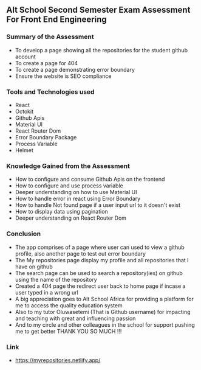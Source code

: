## Alt School Second Semester Exam Assessment For Front End Engineering 

### Summary of the Assessment
- To develop a page showing all the repositories for the student github account
- To create a page for 404 
- To create a page demonstrating error boundary
- Ensure the website is SEO compliance

### Tools and Technologies used
- React
- Octokit 
- Github Apis
- Material UI
- React Router Dom
- Error Boundary Package
- Process Variable
- Helmet

### Knowledge Gained from the Assessment
- How to configure and consume Github Apis on the frontend
- How to configure and use process variable
- Deeper understanding on how to use Material UI
- How to handle error in react using Error Boundary
- How to handle Not found page if a user input url to it doesn't exist
- How to display data using pagination
- Deeper understanding on React Router Dom

### Conclusion
- The app comprises of a page where user can used to view a github profile, also another page to test out error boundary 
- The My repositories page display my profile and  all repositories that I have on github
- The search page can be used to search a repository(ies) on github using the name of the repository
- Created a 404 page the redirect user back to home page if incase a user typed in a wrong url
- A big appreciation goes to Alt School Africa for providing a platform for me to access the quality education system
- Also to my tutor Oluwasetemi (That is Github username) for impacting and teaching with great and influencing passion 
- And to my circle and other colleagues in the school for support pushing me to get better THANK YOU SO MUCH !!!

### Link
- https://myrepositories.netlify.app/